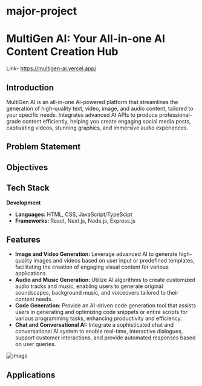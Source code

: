 # major-project
# MultiGen AI: Your All-in-one AI Content Creation Hub 
Link- https://multigen-ai.vercel.app/

## Introduction
MultiGen AI is an all-in-one AI-powered platform that streamlines the generation of high-quality text, video, image, and audio content, tailored to your specific needs.
Integrates advanced AI APIs to produce professional-grade content efficiently, helping you create engaging social media posts, captivating videos, stunning graphics, and immersive audio experiences.

## Problem Statement

## Objectives

## Tech Stack
<b> Development </b>
- <b> Languages: </b> HTML, CSS, JavaScript/TypeScipt
- <b> Frameworks: </b> React, Next.js, Node.js, Express.js

## Features

- <b> Image and Video Generation: </b> Leverage advanced AI to generate high-quality images and videos based on user input or predefined templates, facilitating the creation of engaging visual content for various applications.
 
- <b> Audio and Music Generation: </b> Utilize AI algorithms to create customized audio tracks and music, enabling users to generate original soundscapes, background music, and voiceovers tailored to their content needs.
 
- <b> Code Generation: </b> Provide an AI-driven code generation tool that assists users in generating and optimizing code snippets or entire scripts for various programming tasks, enhancing productivity and efficiency.
 
- <b> Chat and Conversational AI: </b> Integrate a sophisticated chat and conversational AI system to enable real-time, interactive dialogues, support customer interactions, and provide automated responses based on user queries.

![image](https://github.com/user-attachments/assets/31c1e7a8-b440-4f72-87d6-2549e5d7f8db)


## Applications

